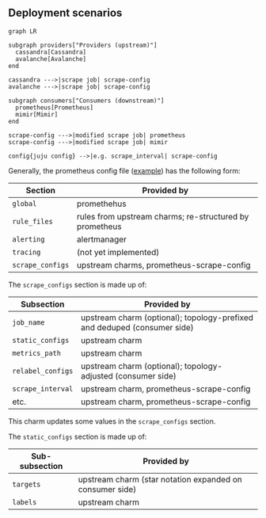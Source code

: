 ## Deployment scenarios

```mermaid
graph LR

subgraph providers["Providers (upstream)"]
  cassandra[Cassandra]
  avalanche[Avalanche]
end

cassandra --->|scrape job| scrape-config
avalanche --->|scrape job| scrape-config

subgraph consumers["Consumers (downstream)"]
  prometheus[Prometheus]
  mimir[Mimir]
end

scrape-config --->|modified scrape job| prometheus
scrape-config --->|modified scrape job| mimir

config{juju config} -->|e.g. scrape_interval| scrape-config
```

Generally, the prometheus config file ([example][prom-config-example])
has the following form:

| Section          | Provided by                                             |
|------------------|---------------------------------------------------------|
| `global`         | promethehus                                             |
| `rule_files`     | rules from upstream charms; re-structured by prometheus |
| `alerting`       | alertmanager                                            |
| `tracing`        | (not yet implemented)                                   |
| `scrape_configs` | upstream charms, prometheus-scrape-config               |

The `scrape_configs` section is made up of:

| Subsection        | Provided by                                                              |
|-------------------|--------------------------------------------------------------------------|
| `job_name`        | upstream charm (optional); topology-prefixed and deduped (consumer side) |
| `static_configs`  | upstream charm                                                           |
| `metrics_path`    | upstream charm                                                           |
| `relabel_configs` | upstream charm (optional); topology-adjusted (consumer side)             |
| `scrape_interval` | upstream charm, prometheus-scrape-config                                 |
| etc.              | upstream charm, prometheus-scrape-config                                 |

This charm updates some values in the `scrape_configs` section.

The `static_configs` section is made up of:

| Sub-subsection | Provided by                                              |
|----------------|----------------------------------------------------------|
| `targets`      | upstream charm (star notation expanded on consumer side) |
| `labels`       | upstream charm                                           |


[prom-config-example]: https://github.com/prometheus/prometheus/blob/release-2.37/config/testdata/conf.good.yml
